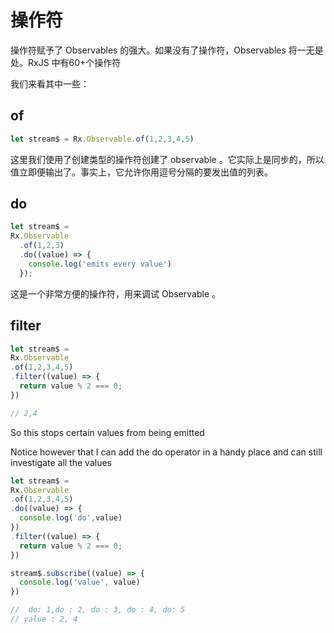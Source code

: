 # 操作符

操作符赋予了 Observables 的强大。如果没有了操作符，Observables 将一无是处。RxJS 中有60+个操作符

我们来看其中一些：

## of

```javascript
let stream$ = Rx.Observable.of(1,2,3,4,5)
```

这里我们使用了创建类型的操作符创建了 observable 。它实际上是同步的，所以值立即便输出了。事实上，它允许你用逗号分隔的要发出值的列表。

## do

```javascript
let stream$ =
Rx.Observable
  .of(1,2,3)
  .do((value) => {
    console.log('emits every value')
  });
```

这是一个非常方便的操作符，用来调试 Observable 。

## filter

```javascript
let stream$ =
Rx.Observable
.of(1,2,3,4,5)
.filter((value) => {
  return value % 2 === 0;
})

// 2,4
```

So this stops certain values from being emitted

Notice however that I can add the do operator in a handy place and can still investigate all the values

```javascript
let stream$ =
Rx.Observable
.of(1,2,3,4,5)
.do((value) => {
  console.log('do',value)
})
.filter((value) => {
  return value % 2 === 0;
})

stream$.subscribe((value) => {
  console.log('value', value)
})

//  do: 1,do : 2, do : 3, do : 4, do: 5
// value : 2, 4
```
